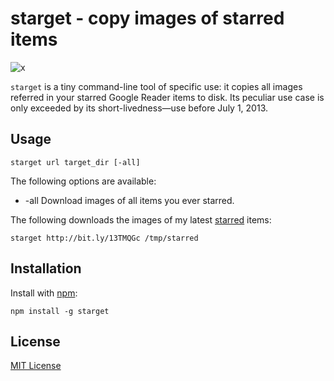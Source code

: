 # starget - copy images of starred items

![x](https://dl-web.dropbox.com/get/Public/reader.png?w=AACFB2FdUS_S9d1_nAoaVg7_g9ErA4nrlM7CsgQ98IBRhQ)

`starget` is a tiny command-line tool of specific use: it copies all images referred in your starred Google Reader items to disk. Its peculiar use case is only exceeded by its short-livedness—use before July 1, 2013.

## Usage

    starget url target_dir [-all]

The following options are available:

- -all Download images of all items you ever starred.

The following downloads the images of my latest [starred](http://bit.ly/13TMQGc) items:

    starget http://bit.ly/13TMQGc /tmp/starred

## Installation

Install with [npm](https://npmjs.org):

    npm install -g starget

## License

[MIT License](https://raw.github.com/michaelnisi/starget/master/LICENSE)
